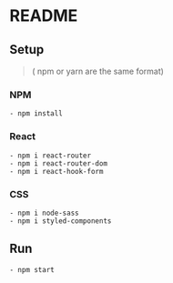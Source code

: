 # README
## Setup 
> ( npm or yarn are the same format)
### NPM
```
- npm install
```
### React
```
- npm i react-router
- npm i react-router-dom
- npm i react-hook-form
```
### CSS
```
- npm i node-sass
- npm i styled-components
```
## Run
```
- npm start
```
